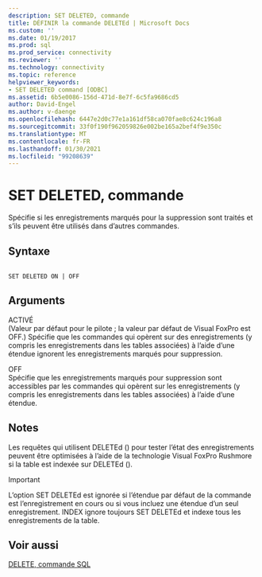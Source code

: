 ```yaml
---
description: SET DELETED, commande
title: DÉFINIR la commande DELETEd | Microsoft Docs
ms.custom: ''
ms.date: 01/19/2017
ms.prod: sql
ms.prod_service: connectivity
ms.reviewer: ''
ms.technology: connectivity
ms.topic: reference
helpviewer_keywords:
- SET DELETED command [ODBC]
ms.assetid: 6b5e0086-156d-471d-8e7f-6c5fa9686cd5
author: David-Engel
ms.author: v-daenge
ms.openlocfilehash: 6447e2d0c77e1a161df58ca070fae8c624c196a8
ms.sourcegitcommit: 33f0f190f962059826e002be165a2bef4f9e350c
ms.translationtype: MT
ms.contentlocale: fr-FR
ms.lasthandoff: 01/30/2021
ms.locfileid: "99208639"
---
```

# <a name="set-deleted-command"></a>SET DELETED, commande
Spécifie si les enregistrements marqués pour la suppression sont traités et s’ils peuvent être utilisés dans d’autres commandes.  
  
## <a name="syntax"></a>Syntaxe  
  
```  
  
SET DELETED ON | OFF  
```  
  
## <a name="arguments"></a>Arguments  
 ACTIVÉ  
 (Valeur par défaut pour le pilote ; la valeur par défaut de Visual FoxPro est OFF.) Spécifie que les commandes qui opèrent sur des enregistrements (y compris les enregistrements dans les tables associées) à l’aide d’une étendue ignorent les enregistrements marqués pour suppression.  
  
 OFF  
 Spécifie que les enregistrements marqués pour suppression sont accessibles par les commandes qui opèrent sur les enregistrements (y compris les enregistrements dans les tables associées) à l’aide d’une étendue.  
  
## <a name="remarks"></a>Notes  
 Les requêtes qui utilisent DELETEd () pour tester l’état des enregistrements peuvent être optimisées à l’aide de la technologie Visual FoxPro Rushmore si la table est indexée sur DELETEd ().  
  
> [!IMPORTANT]  
>  L’option SET DELETEd est ignorée si l’étendue par défaut de la commande est l’enregistrement en cours ou si vous incluez une étendue d’un seul enregistrement. INDEX ignore toujours SET DELETEd et indexe tous les enregistrements de la table.  
  
## <a name="see-also"></a>Voir aussi  
 [DELETE, commande SQL](../../odbc/microsoft/delete-sql-command.md)
